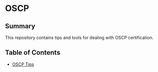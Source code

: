 # OSCP

## Summary

This repository contains tips and tools for dealing with OSCP certification.

## Table of Contents

* [OSCP Tips](https://github.com/ptsec/OSCP/blob/master/oscp-tips.txt)
